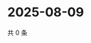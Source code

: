 # 2025-08-09

共 0 条

<!-- BEGIN ZHIHUQUESTIONS -->
<!-- 最后更新时间 Sat Aug 09 2025 21:23:31 GMT+0800 (China Standard Time) -->

<!-- END ZHIHUQUESTIONS -->
